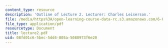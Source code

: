 ```yaml
---
content_type: resource
description: 'Outline of Lecture 2. Lecturer: Charles Leiserson.'
file: /media/https%3A/open-learning-course-data-rc.s3.amazonaws.com/6-895-theory-of-parallel-systems-sma-5509-fall-2003/08fd01c65bec5dd4805a5088973f6e20_lecture2.pdf
file_type: application/pdf
resourcetype: Document
title: lecture2.pdf
uid: 08fd01c6-5bec-5dd4-805a-5088973f6e20
---
```

